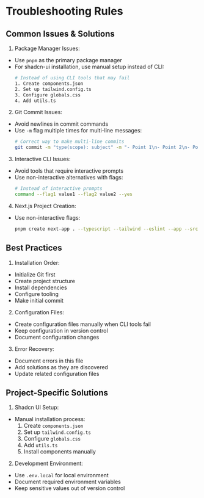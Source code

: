 # Troubleshooting Rules

## Common Issues & Solutions

1. Package Manager Issues:
- Use `pnpm` as the primary package manager
- For shadcn-ui installation, use manual setup instead of CLI:
  ```bash
  # Instead of using CLI tools that may fail
  1. Create components.json
  2. Set up tailwind.config.ts
  3. Configure globals.css
  4. Add utils.ts
  ```

2. Git Commit Issues:
- Avoid newlines in commit commands
- Use `-m` flag multiple times for multi-line messages:
  ```bash
  # Correct way to make multi-line commits
  git commit -m "type(scope): subject" -m "- Point 1\n- Point 2\n- Point 3"
  ```

3. Interactive CLI Issues:
- Avoid tools that require interactive prompts
- Use non-interactive alternatives with flags:
  ```bash
  # Instead of interactive prompts
  command --flag1 value1 --flag2 value2 --yes
  ```

4. Next.js Project Creation:
- Use non-interactive flags:
  ```bash
  pnpm create next-app . --typescript --tailwind --eslint --app --src-dir --import-alias "@/*" --use-pnpm --turbo --yes
  ```

## Best Practices

1. Installation Order:
- Initialize Git first
- Create project structure
- Install dependencies
- Configure tooling
- Make initial commit

2. Configuration Files:
- Create configuration files manually when CLI tools fail
- Keep configuration in version control
- Document configuration changes

3. Error Recovery:
- Document errors in this file
- Add solutions as they are discovered
- Update related configuration files

## Project-Specific Solutions

1. Shadcn UI Setup:
- Manual installation process:
  1. Create `components.json`
  2. Set up `tailwind.config.ts`
  3. Configure `globals.css`
  4. Add `utils.ts`
  5. Install components manually

2. Development Environment:
- Use `.env.local` for local environment
- Document required environment variables
- Keep sensitive values out of version control 